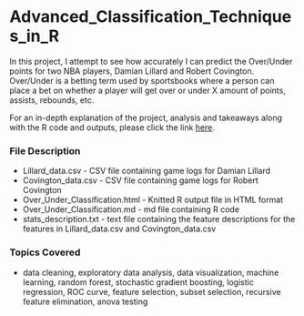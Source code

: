 # Advanced_Classification_Techniques_in_R

In this project, I attempt to see how accurately I can predict the Over/Under points for two NBA players, Damian Lillard and Robert Covington. Over/Under is a betting term used by sportsbooks where a person can place a bet on whether a player will get over or under X amount of points, assists, rebounds, etc. 

For an in-depth explanation of the project, analysis and takeaways along with the R code and outputs, please click the link [here](https://htmlpreview.github.io/?https://raw.githubusercontent.com/matthew-macwan/Advanced_Classification_Techniques_in_R/main/Over_Under_Classification.html?token=AVKWQJ5DUQPSLF6RCON464TBY7GSY).

### File Description 

- Lillard_data.csv - CSV file containing game logs for Damian Lillard 
- Covington_data.csv - CSV file containing game logs for Robert Covington 
- Over_Under_Classification.html - Knitted R output file in HTML format
- Over_Under_Classification.md - md file containing R code 
- stats_description.txt - text file containing the feature descriptions for the features in Lillard_data.csv and Covington_data.csv

### Topics Covered

- data cleaning, exploratory data analysis, data visualization, machine learning, random forest, stochastic gradient boosting, logistic regression, ROC curve, feature selection, subset selection, recursive feature elimination, anova testing
